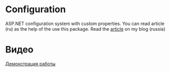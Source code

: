 # Configuration

ASP.NET configuration system with custom properties. You can read article (ru) as the help of the use this package. Read the [article](https://www.calabonga.net/blog/post/mvcconfig-hranim-nastroiki-aspnet-mvc-prilozheniya-v-faile-a-poluchaem-kak-servis-cherez-dependency-injection) on my blog (russia)


# Видео

[Демонстрация работы](https://youtu.be/zWHxMxyDHEQ)
